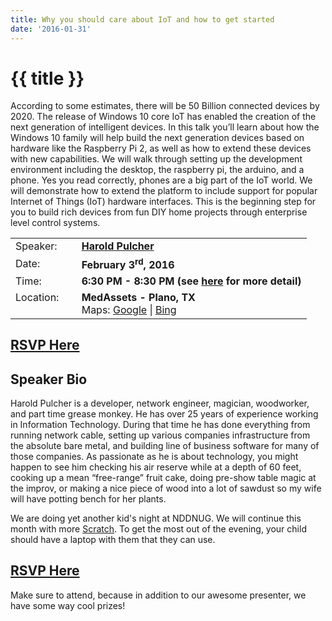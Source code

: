 ```yaml
---
title: Why you should care about IoT and how to get started
date: '2016-01-31'
---
```

# {{ title }}

According to some estimates, there will be 50 Billion connected devices by 2020. The release of Windows 10 core IoT has enabled the creation of the next generation of intelligent devices. In this talk you’ll learn about how the Windows 10 family will help build the next generation devices based on hardware like the Raspberry Pi 2, as well as how to extend these devices with new capabilities. We will walk through setting up the development environment including the desktop, the raspberry pi, the arduino, and a phone. Yes you read correctly, phones are a big part of the IoT world. We will demonstrate how to extend the platform to include support for popular Internet of Things (IoT) hardware interfaces. This is the beginning step for you to build rich devices from fun DIY home projects through enterprise level control systems.

<table><tbody><tr><td>Speaker:</td><td>&nbsp;</td><td><b><a title="Harold Pulcher" target="_blank" href="https://twitter.com/haroldpulcher">Harold Pulcher</a></b></td></tr><tr><td>Date:</td><td>&nbsp;</td><td><b>February 3<sup>rd</sup>, 2016</b></td></tr><tr><td valign="top">Time:</td><td>&nbsp;</td><td><b>6:30 PM - 8:30 PM (see <a title="Location" href="../../location/index.html">here</a> for more detail)</b></td></tr><tr><td valign="top">Location:</td><td>&nbsp;</td><td><b>MedAssets - Plano, TX</b><br>Maps: <a title="Google" target="_blank" href="https://goo.gl/maps/1OyNE">Google</a> | <a title="Bing" target="_blank" href="http://binged.it/1afBEJ9">Bing</a></td></tr></tbody></table>

## [RSVP Here](https://www.eventbrite.com/e/why-you-should-care-about-iot-and-how-to-get-started-tickets-21180817395)

## Speaker Bio

Harold Pulcher is a developer, network engineer, magician, woodworker, and part time grease monkey. He has over 25 years of experience working in Information Technology. During that time he has done everything from running network cable, setting up various companies infrastructure from the absolute bare metal, and building line of business software for many of those companies. As passionate as he is about technology, you might happen to see him checking his air reserve while at a depth of 60 feet, cooking up a mean “free-range” fruit cake, doing pre-show table magic at the improv, or making a nice piece of wood into a lot of sawdust so my wife will have potting bench for her plants.

We are doing yet another kid's night at NDDNUG. We will continue this month with more [Scratch](https://scratch.mit.edu/). To get the most out of the evening, your child should have a laptop with them that they can use.

## [RSVP Here](https://www.eventbrite.com/e/feb-3rd-2016-kids-night-scratch-tickets-21180983893)

Make sure to attend, because in addition to our awesome presenter, we have some way cool prizes!
    
